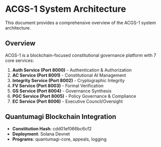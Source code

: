 # ACGS-1 System Architecture

This document provides a comprehensive overview of the ACGS-1 system architecture.

## Overview

ACGS-1 is a blockchain-focused constitutional governance platform with 7 core services:

1. **Auth Service (Port 8000)** - Authentication & Authorization
2. **AC Service (Port 8001)** - Constitutional AI Management
3. **Integrity Service (Port 8002)** - Cryptographic Integrity
4. **FV Service (Port 8003)** - Formal Verification
5. **GS Service (Port 8004)** - Governance Synthesis
6. **PGC Service (Port 8005)** - Policy Governance & Compliance
7. **EC Service (Port 8006)** - Executive Council/Oversight

## Quantumagi Blockchain Integration

- **Constitution Hash**: cdd01ef066bc6cf2
- **Deployment**: Solana Devnet
- **Programs**: quantumagi-core, appeals, logging

